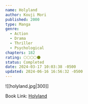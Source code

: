 ```yaml
---
name: Holyland
author: Kouji Mori
published: 2000
type: Manga
genre:
  - Action
  - Drama
  - Thriller
  - Psychological
chapters: 182
rating: 🌕🌕🌕🌕🌑
status: Completed
date: 2024-03-17 10:03:38 -0500
updated: 2024-06-16 16:56:32 -0500
---
```


![[holyland.jpg|300]]

Book Link: [Holyland](https://myanimelist.net/manga/3285/Holyland)
